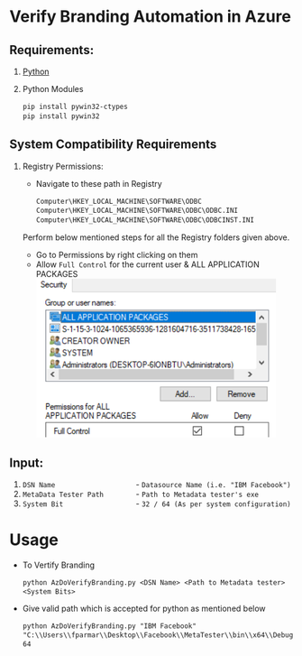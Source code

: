 # Verify Branding Automation in Azure

## Requirements:
  1. [Python](https://www.python.org/downloads/)
  
  2. Python Modules
      ```bash
      pip install pywin32-ctypes
      pip install pywin32
      ```
## System Compatibility Requirements
  1. Registry Permissions:
  
      - Navigate to these path in Registry
        ```bash
        Computer\HKEY_LOCAL_MACHINE\SOFTWARE\ODBC
        Computer\HKEY_LOCAL_MACHINE\SOFTWARE\ODBC\ODBC.INI
        Computer\HKEY_LOCAL_MACHINE\SOFTWARE\ODBC\ODBCINST.INI
        ```
      Perform below mentioned steps for all the Registry folders given above.
      - Go to Permissions by right clicking on them
      - Allow `Full Control` for the current user & ALL APPLICATION PACKAGES
        ![img.png](img.png)
## Input:
  1. `DSN Name                    `- `Datasource Name (i.e. "IBM Facebook")`
  2. `MetaData Tester Path        `- `Path to Metadata tester's exe`
  3. `System Bit                  `- `32 / 64 (As per system configuration)`
  
# Usage
- To Vertify Branding
  
      python AzDoVerifyBranding.py <DSN Name> <Path to Metadata tester> <System Bits>

- Give valid path which is accepted for python as mentioned below

      python AzDoVerifyBranding.py "IBM Facebook" "C:\\Users\\fparmar\\Desktop\\Facebook\\MetaTester\\bin\\x64\\Debug" 64
